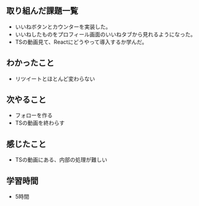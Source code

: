 ## 取り組んだ課題一覧
- いいねボタンとカウンターを実装した。
- いいねしたものをプロフィール画面のいいねタブから見れるようになった。
- TSの動画見て、Reactにどうやって導入するか学んだ。

## わかったこと
- リツイートとほとんど変わらない

## 次やること
- フォローを作る
- TSの動画を終わらす

## 感じたこと
- TSの動画にある、内部の処理が難しい

## 学習時間
- 5時間